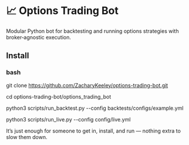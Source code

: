 # 📈 Options Trading Bot

Modular Python bot for backtesting and running options strategies with broker‑agnostic execution.

## Install
### bash

git clone https://github.com/ZacharyKeeley/options-trading-bot.git

cd options-trading-bot/options_trading_bot


python3 scripts/run_backtest.py --config backtests/configs/example.yml

python3 scripts/run_live.py --config config/live.yml

It’s just enough for someone to get in, install, and run — nothing extra to slow them down.
